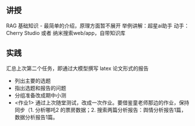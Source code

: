 讲授
---------
RAG 基础知识 - 最简单的介绍，原理方面暂不展开
举例讲解：超星ai助手
动手：Cherry Studio 或者 纳米搜索web/app，自带知识库

实践
---------
汇总上次第二个任务，即通过大模型撰写 latex 论文形式的报告
- 列出主要的选题
- 指出选题和报告的问题
- 分组准备改成期中小测
- <作业1> 通过上次随堂测试，改成一次作业。要借鉴童老师那边的作业，保持同步（1. 分析哪吒2 的票房数据；2. 搜索两篇分析报告：舆情分析报告1篇，数据分析报告1篇。

